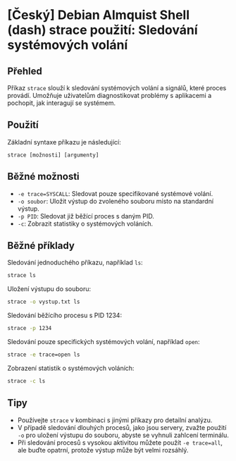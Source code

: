 # [Český] Debian Almquist Shell (dash) strace použití: Sledování systémových volání

## Přehled
Příkaz `strace` slouží k sledování systémových volání a signálů, které proces provádí. Umožňuje uživatelům diagnostikovat problémy s aplikacemi a pochopit, jak interagují se systémem.

## Použití
Základní syntaxe příkazu je následující:

```
strace [možnosti] [argumenty]
```

## Běžné možnosti
- `-e trace=SYSCALL`: Sledovat pouze specifikované systémové volání.
- `-o soubor`: Uložit výstup do zvoleného souboru místo na standardní výstup.
- `-p PID`: Sledovat již běžící proces s daným PID.
- `-c`: Zobrazit statistiky o systémových voláních.

## Běžné příklady
Sledování jednoduchého příkazu, například `ls`:

```bash
strace ls
```

Uložení výstupu do souboru:

```bash
strace -o vystup.txt ls
```

Sledování běžícího procesu s PID 1234:

```bash
strace -p 1234
```

Sledování pouze specifických systémových volání, například `open`:

```bash
strace -e trace=open ls
```

Zobrazení statistik o systémových voláních:

```bash
strace -c ls
```

## Tipy
- Používejte `strace` v kombinaci s jinými příkazy pro detailní analýzu.
- V případě sledování dlouhých procesů, jako jsou servery, zvažte použití `-o` pro uložení výstupu do souboru, abyste se vyhnuli zahlcení terminálu.
- Při sledování procesů s vysokou aktivitou můžete použít `-e trace=all`, ale buďte opatrní, protože výstup může být velmi rozsáhlý.